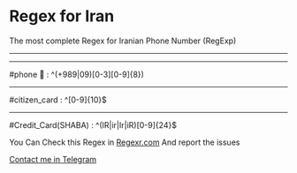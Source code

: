 # Regex for Iran
The most complete Regex for Iranian Phone Number (RegExp)
<hr>
<hr>

#phone :iphone: : ^(\+989|09)[0-3][0-9]{8})

<hr>

#citizen_card : ^[0-9]{10}$

<hr>

#Credit_Card(SHABA) : ^(IR|ir|Ir|iR)[0-9]{24}$

You Can Check this Regex in <a href="https://regexr.com/">Regexr.com</a> 
And report the issues


<a href="http://t.me/amirmoghi3">Contact me in Telegram</a>
